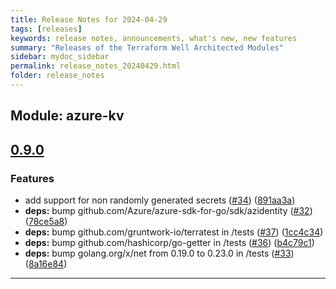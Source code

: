 ```yaml
---
title: Release Notes for 2024-04-29
tags: [releases]
keywords: release notes, announcements, what's new, new features
summary: "Releases of the Terraform Well Architected Modules"
sidebar: mydoc_sidebar
permalink: release_notes_20240429.html
folder: release_notes
---
```


## Module: azure-kv
## [0.9.0](https://github.com/CloudNationHQ/terraform-azure-kv/releases/tag/v0.9.0)


### Features

* add support for non randomly generated secrets ([#34](https://github.com/CloudNationHQ/terraform-azure-kv/issues/34)) ([891aa3a](https://github.com/CloudNationHQ/terraform-azure-kv/commit/891aa3a30cd9a3d499761e11afe33f980b7e472f))
* **deps:** bump github.com/Azure/azure-sdk-for-go/sdk/azidentity ([#32](https://github.com/CloudNationHQ/terraform-azure-kv/issues/32)) ([78ce5a8](https://github.com/CloudNationHQ/terraform-azure-kv/commit/78ce5a8b18725e5d147c5c2f6991372baa9dfb5a))
* **deps:** bump github.com/gruntwork-io/terratest in /tests ([#37](https://github.com/CloudNationHQ/terraform-azure-kv/issues/37)) ([1cc4c34](https://github.com/CloudNationHQ/terraform-azure-kv/commit/1cc4c344c75718ae136ff10ec3f6fe69df391000))
* **deps:** bump github.com/hashicorp/go-getter in /tests ([#36](https://github.com/CloudNationHQ/terraform-azure-kv/issues/36)) ([b4c79c1](https://github.com/CloudNationHQ/terraform-azure-kv/commit/b4c79c1a7aafb921688c14366e1d471d4ce732ed))
* **deps:** bump golang.org/x/net from 0.19.0 to 0.23.0 in /tests ([#33](https://github.com/CloudNationHQ/terraform-azure-kv/issues/33)) ([8a16e84](https://github.com/CloudNationHQ/terraform-azure-kv/commit/8a16e84db930d015c34832b35e4cc56cb530904c))

---

